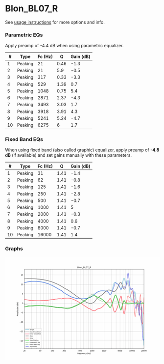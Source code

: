 # Blon_BL07_R
See [usage instructions](https://github.com/jaakkopasanen/AutoEq#usage) for more options and info.

### Parametric EQs
Apply preamp of -4.4 dB when using parametric equalizer.

|   # | Type    |   Fc (Hz) |    Q |   Gain (dB) |
|-----|---------|-----------|------|-------------|
|   1 | Peaking |        21 | 0.46 |        -1.3 |
|   2 | Peaking |        21 | 5.9  |        -0.5 |
|   3 | Peaking |       317 | 0.33 |        -3.3 |
|   4 | Peaking |       529 | 1.39 |         0.7 |
|   5 | Peaking |      1048 | 0.75 |         5.4 |
|   6 | Peaking |      2871 | 2.37 |        -4.3 |
|   7 | Peaking |      3493 | 3.03 |         1.7 |
|   8 | Peaking |      3918 | 3.91 |         4.3 |
|   9 | Peaking |      5241 | 5.24 |        -4.7 |
|  10 | Peaking |      6275 | 6    |         1.7 |

### Fixed Band EQs
When using fixed band (also called graphic) equalizer, apply preamp of **-4.8 dB** (if available) and set gains manually with these parameters.

|   # | Type    |   Fc (Hz) |    Q |   Gain (dB) |
|-----|---------|-----------|------|-------------|
|   1 | Peaking |        31 | 1.41 |        -1.4 |
|   2 | Peaking |        62 | 1.41 |        -0.8 |
|   3 | Peaking |       125 | 1.41 |        -1.6 |
|   4 | Peaking |       250 | 1.41 |        -2.8 |
|   5 | Peaking |       500 | 1.41 |        -0.7 |
|   6 | Peaking |      1000 | 1.41 |         5   |
|   7 | Peaking |      2000 | 1.41 |        -0.3 |
|   8 | Peaking |      4000 | 1.41 |         0.6 |
|   9 | Peaking |      8000 | 1.41 |        -0.7 |
|  10 | Peaking |     16000 | 1.41 |         1.4 |

### Graphs
![](./Blon_BL07_R.png)
